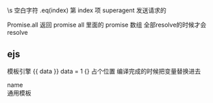 ## 
\s 空白字符
.eq(index) 第 index 项
superagent 发送请求的

Promise.all 返回 promise all 里面的 promise 数组 全部resolve的时候才会 resolve 

## ejs
模板引擎
{{ data }}  data = 1
{} 
占个位置 编译完成的时候把变量替换进去
<div> name </div> 通用模板
